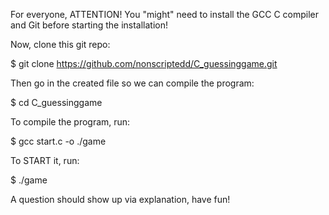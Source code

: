 For everyone,
ATTENTION!
  You "might" need to install the GCC C compiler and Git before starting the installation!

Now, clone this git repo:

$ git clone https://github.com/nonscriptedd/C_guessinggame.git

Then go in the created file so we can compile the program:

$ cd C_guessinggame

To compile the program, run:

$ gcc start.c -o ./game

To START it, run:

$ ./game

A question should show up via explanation, have fun!

